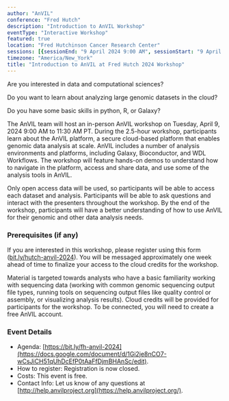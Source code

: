 ```yaml
---
author: "AnVIL"
conference: "Fred Hutch"
description: "Introduction to AnVIL Workshop"
eventType: "Interactive Workshop"
featured: true
location: "Fred Hutchinson Cancer Research Center"
sessions: [{sessionEnd: "9 April 2024 9:00 AM", sessionStart: "9 April 2024 11:30 AM"}]
timezone: "America/New_York"
title: "Introduction to AnVIL at Fred Hutch 2024 Workshop"
---
```


<event-hero></event-hero>

Are you interested in data and computational sciences?

Do you want to learn about analyzing large genomic datasets in the cloud?

Do you have some basic skills in python, R, or Galaxy?

The AnVIL team will host an in-person AnVIL workshop on Tuesday, April 9, 2024 9:00 AM to 11:30 AM PT. During the 2.5-hour workshop, participants learn about the AnVIL platform, a secure cloud-based platform that enables genomic data analysis at scale. AnVIL includes a number of analysis environments and platforms, including Galaxy, Bioconductor, and WDL Workflows. The workshop will feature hands-on demos to understand how to navigate in the platform, access and share data, and use some of the analysis tools in AnVIL.

Only open access data will be used, so participants will be able to access each dataset and analysis. Participants will be able to ask questions and interact with the presenters throughout the workshop. By the end of the workshop, participants will have a better understanding of how to use AnVIL for their genomic and other data analysis needs.

### Prerequisites (if any)

If you are interested in this workshop, please register using this form ([bit.ly/hutch-anvil-2024](https://docs.google.com/forms/d/e/1FAIpQLSem811mX2g0-wdoABAvf2U34afdXSYdyFtXl6zsgAUeYsnDpw/viewform)). You will be messaged approximately one week ahead of time to finalize your access to the cloud credits for the workshop.

Material is targeted towards analysts who have a basic familiarity working with sequencing data (working with common genomic sequencing output file types, running tools on sequencing output files like quality control or assembly, or visualizing analysis results). Cloud credits will be provided for participants for the workshop. To be connected, you will need to create a free AnVIL account.

### Event Details

- Agenda: [https://bit.ly/fh-anvil-2024](https://docs.google.com/document/d/1Gi2je8nCO7-wCsJiCH51qUhDcEfP0tAaFfDjmBHAnSc/edit).
- How to register: Registration is now closed.
- Costs: This event is free.
- Contact Info: Let us know of any questions at [http://help.anvilproject.org](https://help.anvilproject.org/).
